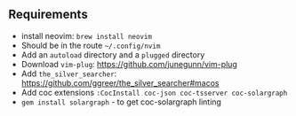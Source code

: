 ## Requirements
* install neovim: `brew install neovim`
* Should be in the route `~/.config/nvim`
* Add an `autoload` directory and a `plugged` directory
* Download `vim-plug`: https://github.com/junegunn/vim-plug
* Add `the_silver_searcher`: https://github.com/ggreer/the_silver_searcher#macos
* Add coc extensions `:CocInstall coc-json coc-tsserver coc-solargraph`
* `gem install solargraph` - to get coc-solargraph linting
